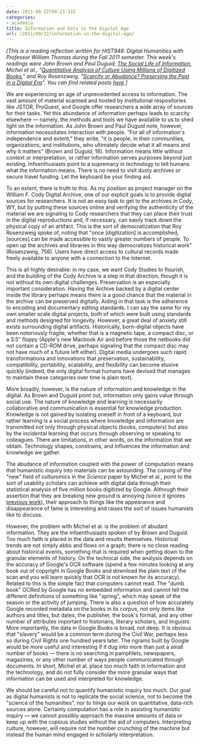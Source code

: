 ```yaml
---
date: 2011-09-22T09:23:33Z
categories:
- academia
title: Information and Data in the Digital Age
url: /2011/09/22/information-in-the-digital-age/
---
```


*[This is a reading reflection written for HIST946: Digital Humanities with Professor William Thomas during the Fall 2011 semester. This week's readings were John Brown and Paul Duguid, *[The Social Life of Information](http://www.amazon.com/Social-Life-Information-Seely-Brown/dp/0875847625)*, Michel et al., "[Quantitative Analysis of Culture Using Millions of Digitized Books](http://www.sciencemag.org/content/331/6014/176)," and Roy Rosenzweig, "[Scarcity or Abudance? Preserving the Past in a Digital Era](http://chnm.gmu.edu/essays-on-history-new-media/essays/?essayid=6)". You can find related posts [here](http://jasonheppler.org/the-digital-humanities-seminar.html).]*

We are experiencing an age of unprecedented access to information. The vast
amount of material scanned and hosted by institutional respositories like JSTOR,
ProQuest, and Google offer researchers a wide array of sources for their tasks.
Yet this abundance of information perhaps leads to scarcity elsewhere — namely,
the methods and tools we have available to us to shed light on the information.
As John Brown and Paul Duguid note, however, information necessitates
interaction with people. "For all of information's independence and extent," they write,
"it is people, in their communities, organizations, and institutions, who
ultimately decide what it all means and why it matters" (Brown and Duguid, 18).
Information means little without context or interpretation, or rather
information serves purposes beyond just existing. Infoenthusiasts point to
a supremacy in technology to tell humans what the information means. There is no
need to visit dusty archives or secure travel funding. Let the keyboard be your
finding aid.

To an extent, there is truth to this. As my position as project manager on the
William F. Cody Digital Archive, one of our explicit goals is to provide digital
sources for researchers. It is not an easy task to get to the archives in Cody,
WY, but by putting these sources online and verifying the authenticity of the
material we are signaling to Cody researchers that they can place their trust in
the digital reproductions and, if necessary, can easily track down the physical
copy of an artifact. This is the sort of democratization that Roy Rosenzweig
spoke of, noting that "once [digitization] is accomplished, [sources] can be
made accessible to vastly greater numbers of people. To open up the archives and
libraries in this way democratizes historical work" (Rosenzweig, 756). Users
have direct access to cultural records made freely available to anyone with
a connection to the Internet.

This is all highly desirable: in my case, we want Cody Studies to flourish, and the building
of the Cody Archive is a step in that direction, though it is not without its
own digital challenges. Preservation is an especially important consideration.
Having the Archive backed by a digital center inside the library perhaps means
there is a good chance that the material in the archive can be preserved
digitally. Aiding in that task is the adherence to encoding and documentary
editing standards. I can say the same for my own smaller scale digital projects,
both of which were built using standards and methods designed for longevity.
However, a great deal of anxiety still exists surrounding digital artifacts.
Historically, born-digital objects have been notoriously fragile, whether that
is a magnetic tape, a compact disc, or a 3.5" floppy (Apple's new Macbook Air
and before those the netbooks did not contain a CD-ROM drive, perhaps signaling
that the compact disc may not have much of a future left either). Digital media
undergoes such rapid transformations and innovations that preservation,
sustainability, compatibility, portability, scalability, and flexibility can become elusive
quickly (indeed, the only digital format humans have devised that manages to
maintain these categories over time is plain text).

More broadly, however, is the nature of information and knowledge in the
digital. As Brown and Duguid point out, information only gains value through
social use. The nature of knowledge and learning is necessarily collaborative
and communication is essential for knowledge production. Knowledge is not gained
by isolating oneself in front of a keyboard, but rather learning is a social
process where knowledge and information are transmitted not only through
physical objects (books, computers) but also by the incidental learning that
occurs through observing or speaking to colleagues. There are limitations, in
other words, on the information that we obtain. Technology shapes,
constrains, and influences the information and knowledge we gather.

The abudance of information coupled with the power of computation means that
humanistic inquiry into materials can be astounding. The coining of the "new"
field of culturomics in the *Science* paper by Michel et al., point to the sort
of usability scholars can achieve with digital data through their statistical
analysis of five million books digitized by Google. Although their assertion
that they are breaking new ground is annoying (since it ignores
[previous work](http://www.dancohen.org/2010/12/19/initial-thoughts-on-the-google-books-ngram-viewer-and-datasets/)), their approach to things like the
appearance and disappearance of fame is interesting and raises the sort of
issues humanists like to discuss.

However, the problem with Michel et al. is the problem of abudant information.
They are the infoenthusiasts spoken of by Brown and Duguid. Too much faith is
placed in the data and results themselves. Historical trends are not simply ebbs
and flows on a graph; there is no close reading about historical events,
something
that is required when getting down to the granular elements of history. On the
technical side, the analysis depends on the accuracy of
Google's OCR software (spend a few minutes looking at any book out of copyright
in Google Books and download the plain text of the scan and you will learn
quickly that OCR is not known for its accuracy). Related to this is the simple
fact that computers cannot read. The "dumb book" OCRed by Google has no embedded
information and cannot tell the different definitions of something like
"spring", which may speak of the season or the activity of jumping.
There is also a question of how
accurately Google recorded metadata on the books in its corpus, not only items
like authors and titles, but dates, the publisher, the book's format, and any
other number of attributes important to historians, literary scholars, and
linguists. More importantly, the data in Google Books is broad, not
deep. It is obvious that "slavery" would be a common term during the Civil War,
perhaps less so during Civil Rights one hundred years later. The ngrams built by
Google would be more useful and interesting if it dug into more than just
a small number of books — there is no searching in pamphlets, newspapers,
magazines, or any other number of ways people communicated through documents. In
short, Michel et al. place too much faith in information and the technology, and
do not fully consider the more granular ways that information can be used and
interpreted for knowledge.

We should be careful not to quantify humanistic inquiry too much. Our goal as
digital humanists is not to replicate the social science, not to become the
"science of the humanities", nor to hinge our work on quantitative, data-rich
sources alone. Certainly computation has a role in assisting humanistic inquiry
— we cannot possibly approach the massive amounts of data or keep up with the
copious studies without the aid of computers. Interpreting culture, however,
will require not the number crunching of the machine but instead the human mind
engaged in scholarly interpretation.
